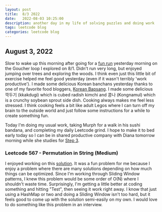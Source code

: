 ```yaml
---
layout: post
title:  8/3 2022
date:   2022-08-03 10:25:00
description: another day in my life of solving puzzles and doing work
tags: leetcode blog
categories: leetcode blog
---
```


## August 3, 2022
Slow to wake up this morning after going for a [fun run](https://www.strava.com/activities/7569409902) yesterday morning on the Goucher loop I explored on 8/1. Didn't run very long, but enjoyed jumping over trees and exploring the woods.
I think even just this little bit of exercise helped me feel good yesterday (even if it wasn't terribly 'work productive'). I made some delicious Korean banchans yesterday thanks to one of my favorite food bloggers, [Korean Bapsang](https://www.koreanbapsang.com/).
I made some delicious 깍두기 (kkakdugi) which is cubed radish kimchi and 콩나 (Kongnamul) which is a crunchy soybean sprout side dish. Cooking always makes me feel less stressed. I think cooking feels a bit like adult Legos where I can turn off my brain to the outside world and just follow some instructions for a while to create something fun.
 
Today I'm doing my usual work, taking Murph for a walk in his sushi bandana, and completing my daily Leetcode grind. I hope to make it to bed early today so I can be in shared productive company with Diana tomorrow morning while she studies for [Step 3](https://www.usmle.org/step-exams/step-3).
### Leetcode 567 - Permutation in String (Medium)
I enjoyed working on this [solution](https://github.com/tbr7/lc/blob/main/567.py). It was a fun problem for me because I enjoy a problem where there are many solutions depending on how much things can be optimized. Since I'm working through Sliding Window patterns, I knew this problem would be some order of O(N) where I shouldn't waste time. Surprisingly, I'm getting a little better at coding something and hitting "Test", then seeing it work right away. I know that just using a HashMap or two and doing a Sliding Window isn't too hard, but it feels good to come up with the solution semi-easily on my own. I would love to do something like this problem in an interview.